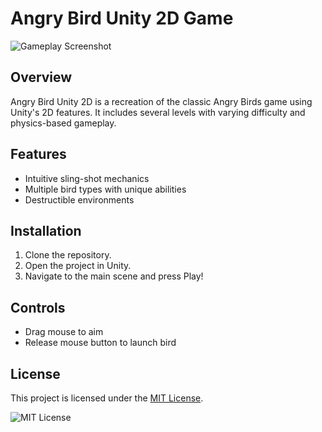 # Angry Bird Unity 2D Game

![Gameplay Screenshot](screenshots/gameplay.png)

## Overview
Angry Bird Unity 2D is a recreation of the classic Angry Birds game using Unity's 2D features. It includes several levels with varying difficulty and physics-based gameplay.

## Features
- Intuitive sling-shot mechanics
- Multiple bird types with unique abilities
- Destructible environments

## Installation
1. Clone the repository.
2. Open the project in Unity.
3. Navigate to the main scene and press Play!

## Controls
- Drag mouse to aim
- Release mouse button to launch bird

## License
This project is licensed under the [MIT License](https://opensource.org/licenses/MIT).

![MIT License](https://img.shields.io/badge/License-MIT-blue.svg)
